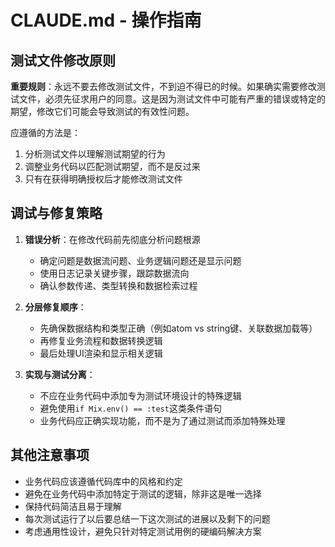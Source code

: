 # CLAUDE.md - 操作指南

## 测试文件修改原则

**重要规则**：永远不要去修改测试文件，不到迫不得已的时候。如果确实需要修改测试文件，必须先征求用户的同意。这是因为测试文件中可能有严重的错误或特定的期望，修改它们可能会导致测试的有效性问题。

应遵循的方法是：
1. 分析测试文件以理解测试期望的行为
2. 调整业务代码以匹配测试期望，而不是反过来
3. 只有在获得明确授权后才能修改测试文件

## 调试与修复策略

1. **错误分析**：在修改代码前先彻底分析问题根源
   - 确定问题是数据流问题、业务逻辑问题还是显示问题
   - 使用日志记录关键步骤，跟踪数据流向
   - 确认参数传递、类型转换和数据检索过程

2. **分层修复顺序**：
   - 先确保数据结构和类型正确（例如atom vs string键、关联数据加载等）
   - 再修复业务流程和数据转换逻辑
   - 最后处理UI渲染和显示相关逻辑

3. **实现与测试分离**：
   - 不应在业务代码中添加专为测试环境设计的特殊逻辑
   - 避免使用`if Mix.env() == :test`这类条件语句
   - 业务代码应正确实现功能，而不是为了通过测试而添加特殊处理

## 其他注意事项

- 业务代码应该遵循代码库中的风格和约定
- 避免在业务代码中添加特定于测试的逻辑，除非这是唯一选择
- 保持代码简洁且易于理解
- 每次测试运行了以后要总结一下这次测试的进展以及剩下的问题
- 考虑通用性设计，避免只针对特定测试用例的硬编码解决方案
